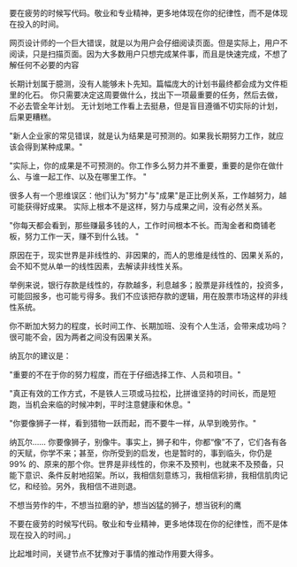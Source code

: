 
要在疲劳的时候写代码。敬业和专业精神，更多地体现在你的纪律性，而不是体现在投入的时间。

网页设计师的一个巨大错误，就是以为用户会仔细阅读页面。但是实际上，用户不阅读，只是扫描页面。因为大多数用户只想完成某件事，而且是快速完成，不想了解任何不必要的内容

长期计划属于臆测，没有人能够未卜先知。篇幅庞大的计划书最终都会成为文件柜里的化石。
你只需要决定这周要做什么，找出下一项最重要的任务，然后去做，不必去管全年计划。
无计划地工作看上去挺悬，但是盲目遵循不切实际的计划，后果更糟糕。

"新人企业家的常见错误，就是认为结果是可预测的。如果我长期努力工作，就应该会得到某种成果。"

"实际上，你的成果是不可预测的。你工作多么努力并不重要，重要的是你在做什么、与谁一起工作、以及在哪里工作。 "

很多人有一个思维误区：他们认为"努力"与"成果"是正比例关系，工作越努力，越可能获得好成果。
实际上根本不是这样，努力与成果之间，没有必然关系。

"你每天都会看到，那些赚最多钱的人，工作时间根本不长。而淘金者和商铺老板，努力工作一天，赚不到什么钱。 "

原因在于，现实世界是非线性的、非因果的，而人的思维是线性的、因果关系的，会不知不觉从单一的线性因素，去解读非线性关系。

举例来说，银行存款是线性的，存款越多，利息越多；股票是非线性的，投资多，可能回报多，也可能亏得多。我们不应该把存款的逻辑，用在股票市场这样的非线性系统。

你不断加大努力的程度，长时间工作、长期加班、没有个人生活，会带来成功吗？很可能不会，因为两者之间没有因果关系。

纳瓦尔的建议是：

"重要的不在于你的努力程度，而在于仔细选择工作、人员和项目。"

"真正有效的工作方式，不是铁人三项或马拉松，比拼谁坚持的时间长，而是短跑，当机会来临的时候冲刺，平时注意健康和休息。"

"你要像狮子一样，看到猎物一跃而起，而不要牛一样，从早到晚劳作。"

纳瓦尔…… 你要像狮子，别像牛。事实上，狮子和牛，你都“像”不了，它们各有各的天赋，你学不来；甚至，你所受到的启发，也是暂时的，事到临头，你仍是 99% 的、原来的那个你。世界是非线性的，你来不及预判，也就来不及预备，只能下意识、条件反射地招架。所以，我相信刻意练习，我相信彩排，我相信肌肉记忆，和经验。另外，我相信不进则退。

不想当劳作的牛，不想当拉磨的驴，想当凶猛的狮子，想当锐利的鹰

不要在疲劳的时候写代码。敬业和专业精神，更多地体现在你的纪律性，而不是体现在投入的时间。」

比起堆时间，关键节点不犹豫对于事情的推动作用要大得多。
